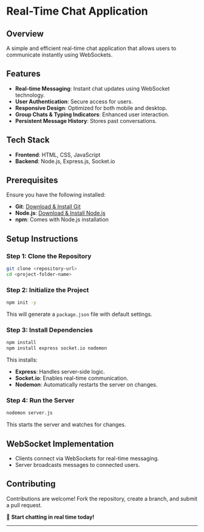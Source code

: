 # Real-Time Chat Application


## Overview
A simple and efficient real-time chat application that allows users to communicate instantly using WebSockets.

## Features
- **Real-time Messaging**: Instant chat updates using WebSocket technology.
- **User Authentication**: Secure access for users.
- **Responsive Design**: Optimized for both mobile and desktop.
- **Group Chats & Typing Indicators**: Enhanced user interaction.
- **Persistent Message History**: Stores past conversations.

## Tech Stack
- **Frontend**: HTML, CSS, JavaScript
- **Backend**: Node.js, Express.js, Socket.io

## Prerequisites
Ensure you have the following installed:
- **Git**: [Download & Install Git](https://git-scm.com/)
- **Node.js**: [Download & Install Node.js](https://nodejs.org/)
- **npm**: Comes with Node.js installation

## Setup Instructions

### Step 1: Clone the Repository
```sh
git clone <repository-url>
cd <project-folder-name>
```

### Step 2: Initialize the Project
```sh
npm init -y
```
This will generate a `package.json` file with default settings.

### Step 3: Install Dependencies
```sh
npm install
npm install express socket.io nodemon
```
This installs:
- **Express**: Handles server-side logic.
- **Socket.io**: Enables real-time communication.
- **Nodemon**: Automatically restarts the server on changes.

### Step 4: Run the Server
```sh
nodemon server.js
```
This starts the server and watches for changes.

## WebSocket Implementation
- Clients connect via WebSockets for real-time messaging.
- Server broadcasts messages to connected users.



## Contributing
Contributions are welcome! Fork the repository, create a branch, and submit a pull request.



🚀 **Start chatting in real time today!**



---

